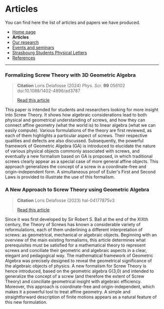 # Articles

You can find here the list of articles and papers we have produced.

- [Home page](index.md)
- **Articles**
- [Our research](research.md)
- [Events and seminars](events.md)
- [Strasbourg Students Physical Letters](journal.md)
- [References](references.md)

* * *

### Formalizing Screw Theory with 3D Geometric Algebra
> **Citation** Loris Delafosse (2024) _Phys. Scr._ **99** 056102 doi:10.1088/1402-4896/ad3787
> 
> [Read this article](https://www.researchgate.net/publication/379297195_Formalizing_Screw_Theory_with_3D_Geometric_Algebra)

This paper is intended for students and researchers looking for more insight into Screw Theory. It shows how algebraic considerations lead to both physical and geometrical understanding of screws, and how they can connect affine geometry (what the world is) to linear algebra (what we can easily compute). Various formulations of the theory are first reviewed, as each of them highlights a particular aspect of screws. Their respective qualities and defects are also discussed. Subsequently, the powerful framework of Geometric Algebra (GA) is introduced to elucidate the nature of various physical objects commonly associated with screws, and eventually a new formalism based on GA is proposed, in which traditional screws clearly appear as a special case of more general affine objects. This approach generalizes the concept of a screw in a coordinate-free and origin-independent form. A simultaneous proof of Euler's First and Second Laws is provided to illustrate the use of this formalism.

### A New Approach to Screw Theory using Geometric Algebra
> **Citation** Loris Delafosse (2023) hal-04177875v3
> 
> [Read this article](https://hal.science/hal-04177875v3)

Since it was first developed by Sir Robert S. Ball at the end of the XIXth century, the Theory of Screws has known a considerable variety of reformulations, each of them underlining a different interpretation of screws: as geometrical, mechanical or algebraic objects. Beginning with an overview of the main existing formalisms, this article determines what prerequisites must be satisfied for a mathematical theory to represent screws and conciliate their geometric and algebraic aspects in a clear, elegant and pedagogical way. The mathematical framework of Geometric Algebra was precisely designed to reveal the geometrical significance of the algebraic objects of physics. A new formalism for Screw Theory is hence introduced, based on the geometric algebra G(3,0) and intended to generalize the concept of a screw (and therefore the extent of Screw Theory) and conciliate geometrical insight with algebraic efficiency. Moreover, this approach is coordinate-free and origin-independent, which makes it a powerful tool to treat affine geometry. A simple and straightforward description of finite motions appears as a natural feature of this new formulation.


